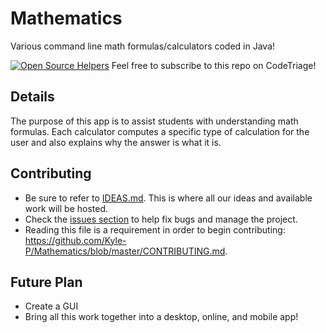 # Mathematics
Various command line math formulas/calculators coded in Java!

[![Open Source Helpers](https://www.codetriage.com/kyle-p/mathematics/badges/users.svg)](https://www.codetriage.com/kyle-p/mathematics)
Feel free to subscribe to this repo on CodeTriage!

## Details
The purpose of this app is to assist students with understanding math formulas. Each calculator computes a specific type of calculation for the user and also explains why the answer is what it is.

## Contributing
- Be sure to refer to [IDEAS.md](https://github.com/Kyle-P/Mathematics/blob/master/IDEAS.md). This is where all our ideas and available work will be hosted.
- Check the [issues section](https://github.com/Kyle-P/Mathematics/issues) to help fix bugs and manage the project.
- Reading this file is a requirement in order to begin contributing: https://github.com/Kyle-P/Mathematics/blob/master/CONTRIBUTING.md.

## Future Plan
- Create a GUI
- Bring all this work together into a desktop, online, and mobile app!
